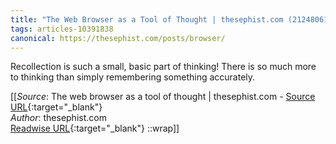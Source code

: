 ```yaml
---
title: "The Web Browser as a Tool of Thought | thesephist.com (212480618)"
tags: articles-10391838
canonical: https://thesephist.com/posts/browser/
---
```


Recollection is such a small, basic part of thinking! There is so much more to thinking than simply remembering something accurately.


[[_Source_: The web browser as a tool of thought | thesephist.com - [Source URL](https://thesephist.com/posts/browser/){:target="_blank"}<br>
_Author_: thesephist.com<br>
[Readwise URL](https://readwise.io/open/212480618){:target="_blank"}
::wrap]]